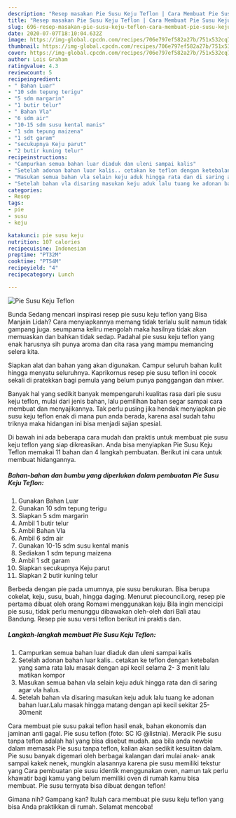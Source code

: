 ```yaml
---
description: "Resep masakan Pie Susu Keju Teflon | Cara Membuat Pie Susu Keju Teflon Yang Enak Banget"
title: "Resep masakan Pie Susu Keju Teflon | Cara Membuat Pie Susu Keju Teflon Yang Enak Banget"
slug: 696-resep-masakan-pie-susu-keju-teflon-cara-membuat-pie-susu-keju-teflon-yang-enak-banget
date: 2020-07-07T18:10:04.632Z
image: https://img-global.cpcdn.com/recipes/706e797ef582a27b/751x532cq70/pie-susu-keju-teflon-foto-resep-utama.jpg
thumbnail: https://img-global.cpcdn.com/recipes/706e797ef582a27b/751x532cq70/pie-susu-keju-teflon-foto-resep-utama.jpg
cover: https://img-global.cpcdn.com/recipes/706e797ef582a27b/751x532cq70/pie-susu-keju-teflon-foto-resep-utama.jpg
author: Lois Graham
ratingvalue: 4.3
reviewcount: 5
recipeingredient:
- " Bahan Luar"
- "10 sdm tepung terigu"
- "5 sdm margarin"
- "1 butir telur"
- " Bahan Vla"
- "6 sdm air"
- "10-15 sdm susu kental manis"
- "1 sdm tepung maizena"
- "1 sdt garam"
- "secukupnya Keju parut"
- "2 butir kuning telur"
recipeinstructions:
- "Campurkan semua bahan luar diaduk dan uleni sampai kalis"
- "Setelah adonan bahan luar kalis.. cetakan ke teflon dengan ketebalan yang sama rata lalu masak dengan api kecil selama 2- 3 menit lalu matikan kompor"
- "Masukan semua bahan vla selain keju aduk hingga rata dan di saring agar vla halus."
- "Setelah bahan vla disaring masukan keju aduk lalu tuang ke adonan bahan luar.Lalu masak hingga matang dengan api kecil sekitar 25-30menit"
categories:
- Resep
tags:
- pie
- susu
- keju

katakunci: pie susu keju 
nutrition: 107 calories
recipecuisine: Indonesian
preptime: "PT32M"
cooktime: "PT54M"
recipeyield: "4"
recipecategory: Lunch

---
```



![Pie Susu Keju Teflon](https://img-global.cpcdn.com/recipes/706e797ef582a27b/751x532cq70/pie-susu-keju-teflon-foto-resep-utama.jpg)

Bunda Sedang mencari inspirasi resep pie susu keju teflon yang Bisa Manjain Lidah? Cara menyiapkannya memang tidak terlalu sulit namun tidak gampang juga. seumpama keliru mengolah maka hasilnya tidak akan memuaskan dan bahkan tidak sedap. Padahal pie susu keju teflon yang enak harusnya sih punya aroma dan cita rasa yang mampu memancing selera kita.

Siapkan alat dan bahan yang akan digunakan. Campur seluruh bahan kulit hingga menyatu seluruhnya. Kaprikornus resep pie susu teflon ini cocok sekali di pratekkan bagi pemula yang belum punya panggangan dan mixer.

Banyak hal yang sedikit banyak mempengaruhi kualitas rasa dari pie susu keju teflon, mulai dari jenis bahan, lalu pemilihan bahan segar sampai cara membuat dan menyajikannya. Tak perlu pusing jika hendak menyiapkan pie susu keju teflon enak di mana pun anda berada, karena asal sudah tahu triknya maka hidangan ini bisa menjadi sajian spesial.


Di bawah ini ada beberapa cara mudah dan praktis untuk membuat pie susu keju teflon yang siap dikreasikan. Anda bisa menyiapkan Pie Susu Keju Teflon memakai 11 bahan dan 4 langkah pembuatan. Berikut ini cara untuk membuat hidangannya.

<!--inarticleads1-->

##### Bahan-bahan dan bumbu yang diperlukan dalam pembuatan Pie Susu Keju Teflon:

1. Gunakan  Bahan Luar
1. Gunakan 10 sdm tepung terigu
1. Siapkan 5 sdm margarin
1. Ambil 1 butir telur
1. Ambil  Bahan Vla
1. Ambil 6 sdm air
1. Gunakan 10-15 sdm susu kental manis
1. Sediakan 1 sdm tepung maizena
1. Ambil 1 sdt garam
1. Siapkan secukupnya Keju parut
1. Siapkan 2 butir kuning telur


Berbeda dengan pie pada umumnya, pie susu berukuran. Bisa berupa cokelat, keju, susu, buah, hingga daging. Menurut piecouncil.org, resep pie pertama dibuat oleh orang Romawi menggunakan keju Bila ingin mencicipi pie susu, tidak perlu menunggu dibawakan oleh-oleh dari Bali atau Bandung. Resep pie susu versi teflon berikut ini praktis dan. 

<!--inarticleads2-->

##### Langkah-langkah membuat Pie Susu Keju Teflon:

1. Campurkan semua bahan luar diaduk dan uleni sampai kalis
1. Setelah adonan bahan luar kalis.. cetakan ke teflon dengan ketebalan yang sama rata lalu masak dengan api kecil selama 2- 3 menit lalu matikan kompor
1. Masukan semua bahan vla selain keju aduk hingga rata dan di saring agar vla halus.
1. Setelah bahan vla disaring masukan keju aduk lalu tuang ke adonan bahan luar.Lalu masak hingga matang dengan api kecil sekitar 25-30menit


Cara membuat pie susu pakai teflon hasil enak, bahan ekonomis dan jaminan anti gagal. Pie susu teflon (foto: SC IG @listnia). Meracik Pie susu tanpa teflon adalah hal yang bisa disebut mudah. apa bila anda newbie dalam memasak Pie susu tanpa teflon, kalian akan sedikit kesulitan dalam. Pie susu banyak digemari oleh berbagai kalangan dari mulai anak- anak sampai kakek nenek, mungkin alasannya karena pie susu memiliki tekstur yang Cara pembuatan pie susu identik menggunakan oven, namun tak perlu khawatir bagi kamu yang belum memiliki oven di rumah kamu bisa membuat. Pie susu ternyata bisa dibuat dengan teflon! 

Gimana nih? Gampang kan? Itulah cara membuat pie susu keju teflon yang bisa Anda praktikkan di rumah. Selamat mencoba!
